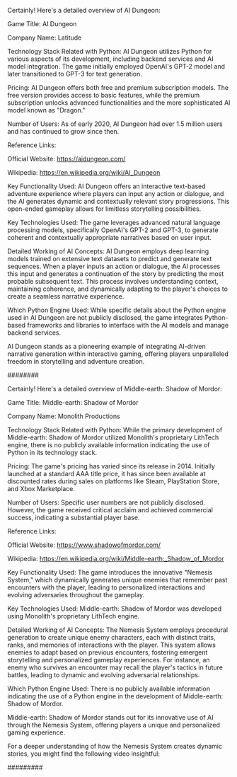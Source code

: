 Certainly! Here's a detailed overview of AI Dungeon:

Game Title: AI Dungeon

Company Name: Latitude

Technology Stack Related with Python: AI Dungeon utilizes Python for various aspects of its development, including backend services and AI model integration. The game initially employed OpenAI's GPT-2 model and later transitioned to GPT-3 for text generation. 

Pricing: AI Dungeon offers both free and premium subscription models. The free version provides access to basic features, while the premium subscription unlocks advanced functionalities and the more sophisticated AI model known as "Dragon." 

Number of Users: As of early 2020, AI Dungeon had over 1.5 million users and has continued to grow since then. 

Reference Links:

Official Website: https://aidungeon.com/

Wikipedia: https://en.wikipedia.org/wiki/AI_Dungeon


Key Functionality Used: AI Dungeon offers an interactive text-based adventure experience where players can input any action or dialogue, and the AI generates dynamic and contextually relevant story progressions. This open-ended gameplay allows for limitless storytelling possibilities. 

Key Technologies Used: The game leverages advanced natural language processing models, specifically OpenAI's GPT-2 and GPT-3, to generate coherent and contextually appropriate narratives based on user input. 

Detailed Working of AI Concepts: AI Dungeon employs deep learning models trained on extensive text datasets to predict and generate text sequences. When a player inputs an action or dialogue, the AI processes this input and generates a continuation of the story by predicting the most probable subsequent text. This process involves understanding context, maintaining coherence, and dynamically adapting to the player's choices to create a seamless narrative experience. 

Which Python Engine Used: While specific details about the Python engine used in AI Dungeon are not publicly disclosed, the game integrates Python-based frameworks and libraries to interface with the AI models and manage backend services.

AI Dungeon stands as a pioneering example of integrating AI-driven narrative generation within interactive gaming, offering players unparalleled freedom in storytelling and adventure creation.

########


Certainly! Here's a detailed overview of Middle-earth: Shadow of Mordor:

Game Title: Middle-earth: Shadow of Mordor

Company Name: Monolith Productions

Technology Stack Related with Python: While the primary development of Middle-earth: Shadow of Mordor utilized Monolith's proprietary LithTech engine, there is no publicly available information indicating the use of Python in its technology stack.

Pricing: The game's pricing has varied since its release in 2014. Initially launched at a standard AAA title price, it has since been available at discounted rates during sales on platforms like Steam, PlayStation Store, and Xbox Marketplace.

Number of Users: Specific user numbers are not publicly disclosed. However, the game received critical acclaim and achieved commercial success, indicating a substantial player base.

Reference Links:

Official Website: https://www.shadowofmordor.com/

Wikipedia: https://en.wikipedia.org/wiki/Middle-earth:_Shadow_of_Mordor


Key Functionality Used: The game introduces the innovative "Nemesis System," which dynamically generates unique enemies that remember past encounters with the player, leading to personalized interactions and evolving adversaries throughout the gameplay.

Key Technologies Used: Middle-earth: Shadow of Mordor was developed using Monolith's proprietary LithTech engine.

Detailed Working of AI Concepts: The Nemesis System employs procedural generation to create unique enemy characters, each with distinct traits, ranks, and memories of interactions with the player. This system allows enemies to adapt based on previous encounters, fostering emergent storytelling and personalized gameplay experiences. For instance, an enemy who survives an encounter may recall the player's tactics in future battles, leading to dynamic and evolving adversarial relationships. 

Which Python Engine Used: There is no publicly available information indicating the use of a Python engine in the development of Middle-earth: Shadow of Mordor.

Middle-earth: Shadow of Mordor stands out for its innovative use of AI through the Nemesis System, offering players a unique and personalized gaming experience.

For a deeper understanding of how the Nemesis System creates dynamic stories, you might find the following video insightful:

#########